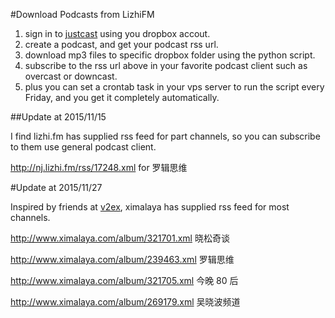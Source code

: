#Download Podcasts from LizhiFM

1. sign in to [justcast](http://www.thejustcast.com/) using you dropbox accout.
2. create a podcast, and get your podcast rss url.
3. download mp3 files to specific dropbox folder using the python script.
4. subscribe to the rss url above in your favorite podcast client such as overcast or downcast.
5. plus you can set a crontab task in your vps server to run the script every Friday, and you get it completely automatically.


##Update at 2015/11/15

I find lizhi.fm has supplied rss feed for part channels, so you can subscribe to them use general podcast client.

http://nj.lizhi.fm/rss/17248.xml for 罗辑思维

#Update at 2015/11/27

Inspired by friends at [v2ex](https://www.v2ex.com/t/239246#reply7), ximalaya has supplied rss feed for most channels.

http://www.ximalaya.com/album/321701.xml 晓松奇谈 

http://www.ximalaya.com/album/239463.xml 罗辑思维 

http://www.ximalaya.com/album/321705.xml 今晚 80 后 

http://www.ximalaya.com/album/269179.xml 吴晓波频道

